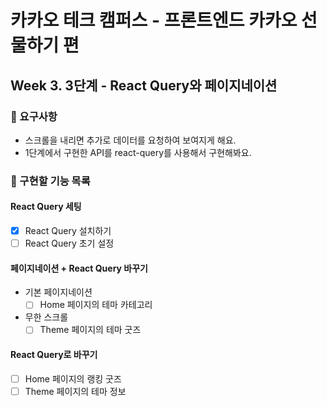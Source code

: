 # 카카오 테크 캠퍼스 - 프론트엔드 카카오 선물하기 편

## Week 3. 3단계 - React Query와 페이지네이션

### 📝 요구사항

- 스크롤을 내리면 추가로 데이터를 요청하여 보여지게 해요.
- 1단계에서 구현한 API를 react-query를 사용해서 구현해봐요.

### 🚀 구현할 기능 목록

#### React Query 세팅

- [x] React Query 설치하기
- [ ] React Query 초기 설정

#### 페이지네이션 + React Query 바꾸기

- 기본 페이지네이션
  - [ ] Home 페이지의 테마 카테고리
- 무한 스크롤
  - [ ] Theme 페이지의 테마 굿즈

#### React Query로 바꾸기

- [ ] Home 페이지의 랭킹 굿즈
- [ ] Theme 페이지의 테마 정보
